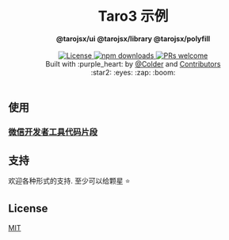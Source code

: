 <div align="center">
    <h1>Taro3 示例</h1>
</div>
<div align="center">
    <strong>@tarojsx/ui @tarojsx/library  @tarojsx/polyfill</strong>
</div>

<br />

<div align="center">
    <a href="https://github.com/tarojsx/examples/blob/master/LICENSE">
        <img src="https://badgen.net/github/license/tarojsx/examples" alt="License" />
    </a>
    <a href="https://github.com/tarojsx/examples/blob/master/package.json">
        <img src="https://badgen.net/github/dependents-pkg/tarojsx/examples" alt="npm downloads" />
    </a>
    <a href="http://makeapullrequest.com">
        <img src="https://badgen.net/badge/PRs/welcome/green" alt="PRs welcome" />
    </a>
</div>

<div align="center">
    Built with :purple_heart: by
    <a href="https://github.com/cncolder">@Colder</a> and
    <a href="https://github.com/tarojsx/ui/graphs/contributors">
        Contributors
    </a>
    <div align="center">
        :star2: :eyes: :zap: :boom:
    </div>
</div>

<br />

## 使用

### [微信开发者工具代码片段](https://developers.weixin.qq.com/s/AXhQW8mS7Cg3)

## 支持

欢迎各种形式的支持. 至少可以给颗星 :star:

## License

[MIT](LICENSE)
